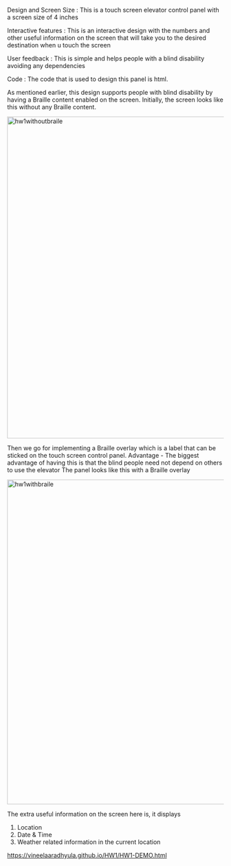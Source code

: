 Design and Screen Size :
This is a touch screen elevator control panel with a screen size of 4 inches

Interactive features :
This is an interactive design with the numbers and other useful information on the screen that will take you to the desired destination when u touch the screen

User feedback :
This is simple and helps people with a blind disability avoiding any dependencies

Code :
The code that is used to design this panel is html.

As mentioned earlier, this design supports people with blind disability by having a Braille content enabled on the screen. Initially, the screen looks like this without any Braille content.

<img width="749" alt="hw1withoutbraile" src="https://user-images.githubusercontent.com/55072446/65087685-52cf4c00-d97c-11e9-93bb-b0ce9eb208f6.png">

Then we go for implementing a Braille overlay which is a label that can be sticked on the touch screen control panel.
Advantage - The biggest advantage of having this is that the blind people need not depend on others to use the elevator
The panel looks like this with a Braille overlay

<img width="756" alt="hw1withbraile" src="https://user-images.githubusercontent.com/55072446/65087667-3cc18b80-d97c-11e9-9ed2-02bf0f1c9e1b.png">


The extra useful information on the screen here is, it displays
1. Location
2. Date & Time
3. Weather related information in the current location


https://vineelaaradhyula.github.io/HW1/HW1-DEMO.html
